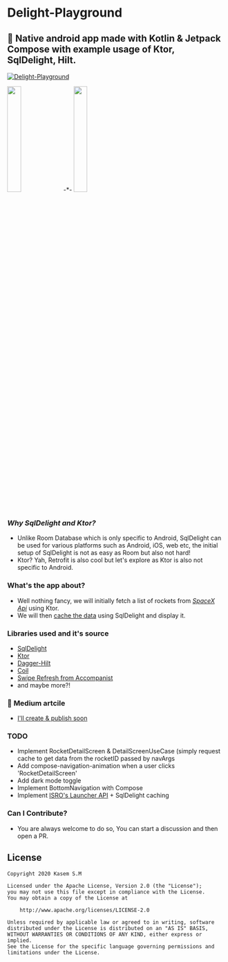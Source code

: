 # Delight-Playground
🎉 Native android app made with Kotlin &amp; Jetpack Compose with example usage of Ktor, SqlDelight, Hilt.
---
[![Delight-Playground](https://img.shields.io/badge/APK-Delight--Playground-green)](https://github.com/kasem-sm/SpaceXDelight-Playground/blob/master/app/release/app-release.apk)

<img src="https://github.com/kasem-sm/SpaceXDelight-Playground/blob/master/art/1.jpg" width="25%"> -*- <img src="https://github.com/kasem-sm/SpaceXDelight-Playground/blob/master/art/2.jpg" width="25%">


###   ***Why SqlDelight and Ktor?***
- Unlike Room Database which is only specific to Android, SqlDelight can be used for various platforms such as Android, iOS, web etc, the initial setup of SqlDelight is not as easy as Room but also not hard!
- Ktor? Yah, Retrofit is also cool but let's explore as Ktor is also not specific to Android.

###   **What's the app about?**
- Well nothing fancy, we will initially fetch a list of rockets from [_*SpaceX Api*_](https://api.spacexdata.com/v3/rockets) using Ktor.
- We will then [cache the data](https://github.com/kasem-sm/SpaceXDelight-Playground/blob/master/app/src/main/java/kasem/sm/delightplayground/interactors/GetRocketsUseCase.kt) using SqlDelight and display it.

### Libraries used and it's source
- [SqlDelight](https://github.com/cashapp/sqldelight)
- [Ktor](https://github.com/ktorio/ktor)
- [Dagger-Hilt](https://github.com/google/dagger)
- [Coil](https://coil-kt.github.io/coil/compose/)
- [Swipe Refresh from Accompanist](https://google.github.io/accompanist/swiperefresh/)
- and maybe more?!


### 🧾 **Medium artcile**
- [I'll create & publish soon](https://medium.com/@kasem.)

### TODO
- Implement RocketDetailScreen & DetailScreenUseCase (simply request cache to get data from the rocketID passed by navArgs
- Add compose-navigation-animation when a user clicks 'RocketDetailScreen'
- Add dark mode toggle
- Implement BottomNavigation with Compose
- Implement [ISRO's Launcher API](https://isro.vercel.app/api/launchers) + SqlDelight caching

### Can I Contribute?
- You are always welcome to do so, You can start a discussion and then open a PR.

## License

```
Copyright 2020 Kasem S.M

Licensed under the Apache License, Version 2.0 (the "License");
you may not use this file except in compliance with the License.
You may obtain a copy of the License at

    http://www.apache.org/licenses/LICENSE-2.0

Unless required by applicable law or agreed to in writing, software
distributed under the License is distributed on an "AS IS" BASIS,
WITHOUT WARRANTIES OR CONDITIONS OF ANY KIND, either express or implied.
See the License for the specific language governing permissions and
limitations under the License.
```

